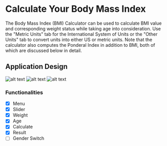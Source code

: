 # Calculate Your Body Mass Index

The Body Mass Index (BMI) Calculator can be used to calculate BMI value and corresponding weight status while taking age into 
consideration. Use the "Metric Units" tab for the International System of Units or the "Other Units" tab to convert units into 
either US or metric units. Note that the calculator also computes the 
Ponderal Index in addition to BMI, both of which are discussed below in detail.

## Application Design
![alt text](Captures/menu.png)
![alt text](Captures/calculate.png)
![alt text](Captures/result.png)

### Functionalities

- [x] Menu
- [x] Slider
- [x] Weight
- [x] Age
- [x] Calculate
- [x] Result
- [ ] Gender Switch